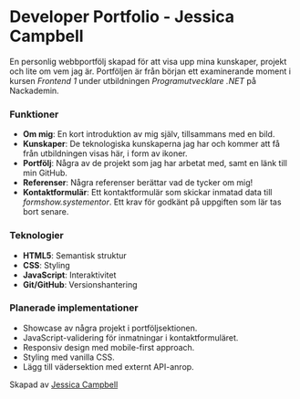 # Developer Portfolio - Jessica Campbell
En personlig webbportfölj skapad för att visa upp mina kunskaper, projekt och lite om vem jag är. Portföljen är från början ett examinerande moment i kursen *Frontend 1* under utbildningen *Programutvecklare .NET* på Nackademin.

### Funktioner
- **Om mig**: En kort introduktion av mig själv, tillsammans med en bild.
- **Kunskaper**: De teknologiska kunskaperna jag har och kommer att få från utbildningen visas här, i form av ikoner.
- **Portfölj**: Några av de projekt som jag har arbetat med, samt en länk till min GitHub.
- **Referenser**: Några referenser berättar vad de tycker om mig!
- **Kontaktformulär**: Ett kontaktformulär som skickar inmatad data till *formshow.systementor*. Ett krav för godkänt på uppgiften som lär tas bort senare.

### Teknologier
- **HTML5**: Semantisk struktur
- **CSS**: Styling
- **JavaScript**: Interaktivitet
- **Git/GitHub**: Versionshantering

### Planerade implementationer
- Showcase av några projekt i portföljsektionen.
- JavaScript-validering för inmatningar i kontaktformuläret.
- Responsiv design med mobile-first approach.
- Styling med vanilla CSS.
- Lägg till vädersektion med externt API-anrop.

Skapad av [Jessica Campbell](https://github.com/jesscampb)